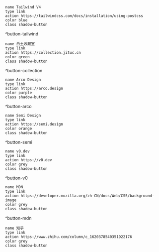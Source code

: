 

```button
name Tailwind V4
type link
action https://tailwindcss.com/docs/installation/using-postcss
color blue
class shadow-button
```
^button-tailwind

```button
name 白土收藏室
type link
action https://collection.jituc.cn
color green
class shadow-button
```
^button-collection

```button
name Arco Design
type link
action https://arco.design
color purple
class shadow-button
```
^button-arco

```button
name Semi Design
type link
action https://semi.design
color orange
class shadow-button
```
^button-semi

```button
name v0.dev
type link
action https://v0.dev
color grey
class shadow-button
```
^button-v0

```button
name MDN
type link
action https://developer.mozilla.org/zh-CN/docs/Web/CSS/background-image
color grey
class shadow-button
```
^button-mdn


```button
name 知乎
type link
action https://www.zhihu.com/column/c_1620378540351922176
color grey
class shadow-button
```
